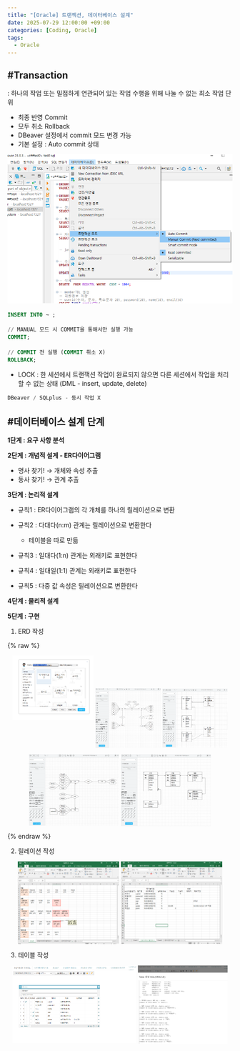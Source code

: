 ```yaml
---
title: "[Oracle] 트랜젝션, 데이터베이스 설계"
date: 2025-07-29 12:00:00 +09:00
categories: [Coding, Oracle]
tags:
  - Oracle
---
```


## #Transaction

: 하나의 작업 또는 밀접하게 연관되어 있는 작업 수행을 위해 나눌 수 없는 최소 작업 단위

- 최종 반영 Commit
- 모두 취소 Rollback
- DBeaver 설정에서 commit 모드 변경 가능
- 기본 설정 : Auto commit 상태

<img src="/assets/img/Coding/Oracle/Untitled 1.png" alt="Transaction1"/>

```sql
INSERT INTO ~ ;

// MANUAL 모드 시 COMMIT을 통해서만 실행 가능
COMMIT;

// COMMIT 전 실행 (COMMIT 취소 X)
ROLLBACK;
```

- LOCK : 한 세션에서 트랜잭션 작업이 완료되지 않으면 다른 세션에서 작업을 처리할 수 없는 상태
(DML - insert, update, delete)

```sql
DBeaver / SQLplus - 동시 작업 X
```

## #데이터베이스 설계 단계

**1단계 : 요구 사항 분석**

**2단계 : 개념적 설계 - ER다이어그램**

- 명사 찾기! → 개체와 속성 추출
- 동사 찾기! → 관계 추출

**3단계 : 논리적 설계**

- 규칙1 : ER다이어그램의 각 개체를 하나의 릴레이션으로 변환
- 규칙2 : 다대다(n:m) 관계는 릴레이션으로 변환한다
    
     * 테이블을 따로 만듦
    
- 규칙3 : 일대다(1:n) 관계는 외래키로 표현한다
- 규칙4 : 일대일(1:1) 관계는 외래키로 표현한다
- 규칙5 : 다중 값 속성은 릴레이션으로 변환한다

**4단계 : 물리적 설계**

**5단계 : 구현**

1) ERD 작성

{% raw %}

<p align="center">  <img src="/assets/img/Coding/Oracle/Untitled 2.png" style="display:inline-block; align="center" width="36%" alt="Transaction2">  <img src="/assets/img/Coding/Oracle/Untitled 3.png" align="center" width="29%" alt="Transaction3">  <img src="/assets/img/Coding/Oracle/Untitled 4.png" align="center" width="29%" alt="Transaction3">  </p>

<p align="center">  <img src="/assets/img/Coding/Oracle/Untitled 5.png" align="center" width="40%" alt="Transaction4">  <img src="/assets/img/Coding/Oracle/Untitled 6.png" align="center" width="40%" alt="Transaction6">  </p>


{% endraw %}

2) 릴레이션 작성

<p align="center">  <img src="/assets/img/Coding/Oracle/Untitled 7.png" align="center" width="45%" alt="Transaction7">  <img src="/assets/img/Coding/Oracle/Untitled 8.png" align="center" width="45%" alt="Transaction8">  </p>

3) 테이블 작성

<p align="center">  <img src="/assets/img/Coding/Oracle/Untitled 9.png" align="center" width="55%" alt="Transaction9">  <img src="/assets/img/Coding/Oracle/Untitled 10.png" align="center" width="40%" alt="Transaction10">  </p>